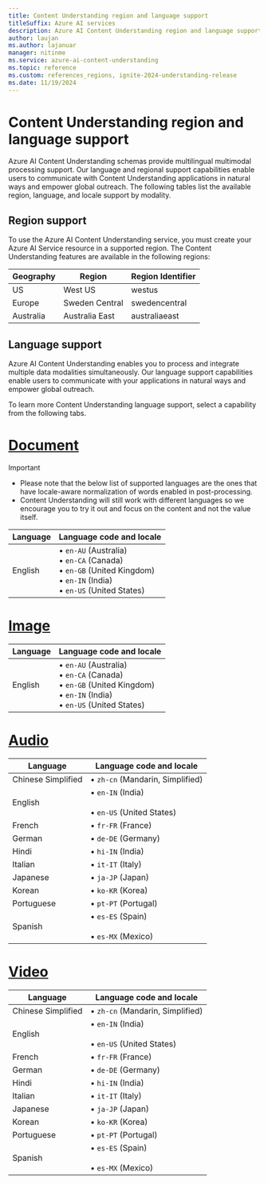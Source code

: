 ```yaml
---
title: Content Understanding region and language support
titleSuffix: Azure AI services
description: Azure AI Content Understanding region and language support
author: laujan
ms.author: lajanuar
manager: nitinme
ms.service: azure-ai-content-understanding
ms.topic: reference
ms.custom: references_regions, ignite-2024-understanding-release
ms.date: 11/19/2024
---
```


# Content Understanding region and language support

Azure AI Content Understanding schemas provide multilingual multimodal processing support. Our language and regional support capabilities enable users to communicate with Content Understanding applications in natural ways and empower global outreach. The following tables list the available region, language, and locale support by modality.

## Region support

To use the Azure AI Content Understanding service, you must create your Azure AI Service resource in a supported region. The Content Understanding features are available in the following regions:

| Geography | Region | Region Identifier |
| --- | --- | --- |
| US | West US | westus |
| Europe | Sweden Central | swedencentral |
| Australia | Australia East | australiaeast |

## Language support

Azure AI Content Understanding enables you to process and integrate multiple data modalities simultaneously. Our language support capabilities enable users to communicate with your applications in natural ways and empower global outreach.

To learn more Content Understanding language support, select a capability from the following tabs.

# [Document](#tab/document)

> [!IMPORTANT]
>
> * Please note that the below list of supported languages are the ones that have locale-aware normalization of words enabled in post-processing.
> * Content Understanding will still work with different languages so we encourage you to try it out and focus on the content and not the value itself.

|Language|Language code and locale|
|--------|-------------|
|English|&bullet; `en-AU` (Australia)</br>&bullet; `en-CA` (Canada)</br>&bullet; `en-GB` (United Kingdom)</br>&bullet;  `en-IN` (India)</br>&bullet; `en-US` (United States)|

# [Image](#tab/image)

|Language|Language code and locale|
|--------|-------------|
|English|&bullet; `en-AU` (Australia)</br>&bullet; `en-CA` (Canada)</br>&bullet; `en-GB` (United Kingdom)</br>&bullet;  `en-IN` (India)</br>&bullet; `en-US` (United States)|

# [Audio](#tab/audio)

|Language|Language code and locale|
|--------|-------------|
|Chinese Simplified|&bullet; `zh-cn` (Mandarin, Simplified)|
|English|&bullet;  `en-IN` (India)</br></br>&bullet; `en-US` (United States)|
|French|&bullet; `fr-FR` (France)|
|German|&bullet; `de-DE` (Germany)|
|Hindi|&bullet; `hi-IN` (India)|
|Italian|&bullet; `it-IT` (Italy)|
|Japanese|&bullet; `ja-JP` (Japan)|
|Korean|&bullet; `ko-KR` (Korea)|
|Portuguese |&bullet; `pt-PT` (Portugal)|
|Spanish|&bullet; `es-ES` (Spain)</br></br>&bullet; `es-MX` (Mexico) |


# [Video](#tab/video)

|Language|Language code and locale|
|--------|-------------|
|Chinese Simplified|&bullet; `zh-cn` (Mandarin, Simplified)|
|English|&bullet;  `en-IN` (India)</br></br>&bullet; `en-US` (United States)|
|French|&bullet; `fr-FR` (France)|
|German|&bullet; `de-DE` (Germany)|
|Hindi|&bullet; `hi-IN` (India)|
|Italian|&bullet; `it-IT` (Italy)|
|Japanese|&bullet; `ja-JP` (Japan)|
|Korean|&bullet; `ko-KR` (Korea)|
|Portuguese |&bullet; `pt-PT` (Portugal)|
|Spanish|&bullet; `es-ES` (Spain)</br></br>&bullet; `es-MX` (Mexico) |


